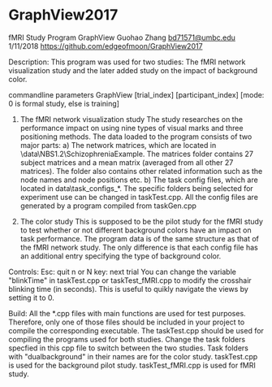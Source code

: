 # GraphView2017
fMRI Study Program
GraphView
Guohao Zhang
bd71571@umbc.edu
1/11/2018
https://github.com/edgeofmoon/GraphView2017

Description:
This program was used for two studies:
The fMRI network visualization study and the later added study on the impact of background color.

commandline parameters
GraphView [trial_index] [participant_index] [mode: 0 is formal study, else is training]

1. The fMRI network visualization study
The study researches on the performance impact on using nine types of visual marks and three positioning methods.
The data loaded to the program consists of two major parts:
a) The network matrices, which are located in \data\NBS1.2\SchizophreniaExample. The matrices folder contains 27 subject matrices and a mean matrix (averaged from all other 27 matrices). 
The folder also contains other related information such as the node names and node positions etc.
b) The task config files, which are located in data\task_configs_*. The specific folders being selected for experiment use can be changed in taskTest.cpp. 
All the config files are generated by a program compiled from taskGen.cpp

2. The color study
This is supposed to be the pilot study for the fMRI study to test whether or not different background colors have an impact on task performance.
The program data is of the same structure as that of the fMRI network study. The only difference is that each config file has an additional entry specifying the type of background color.

Controls:
Esc: quit
n or N key: next trial
You can change the variable "blinkTime" in taskTest.cpp or taskTest_fMRI.cpp to modify the crosshair blinking time (in seconds). This is useful to quikly navigate the views by setting it to 0.

Build:
All the *.cpp files with main functions are used for test purposes. Therefore, only one of those files should be included in your project to compile the corresponding executable.
The taskTest.cpp should be used for compiling the programs used for both studies. Change the task folders specfied in this cpp file to switch between the two studies. 
Task folders with "dualbackground" in their names are for the color study.
taskTest.cpp is used for the background pilot study.
taskTest_fMRI.cpp is used for fMRI study.
